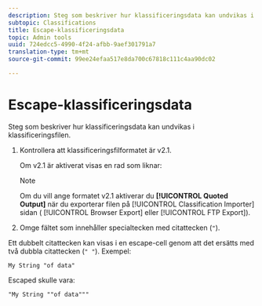 ```yaml
---
description: Steg som beskriver hur klassificeringsdata kan undvikas i klassificeringsfilen.
subtopic: Classifications
title: Escape-klassificeringsdata
topic: Admin tools
uuid: 724edcc5-4990-4f24-afbb-9aef301791a7
translation-type: tm+mt
source-git-commit: 99ee24efaa517e8da700c67818c111c4aa90dc02

---
```



# Escape-klassificeringsdata

Steg som beskriver hur klassificeringsdata kan undvikas i klassificeringsfilen.

<!--Meike, please check this page against orginal. It might be missing information. -->

1. Kontrollera att klassificeringsfilformatet är v2.1.

   Om v2.1 är aktiverat visas en rad som liknar:

   >[!NOTE]
   >
   >Om du vill ange formatet v2.1 aktiverar du **[!UICONTROL Quoted Output]** när du exporterar filen på [!UICONTROL Classification Importer] sidan ( [!UICONTROL Browser Export] eller [!UICONTROL FTP Export]).

1. Omge fältet som innehåller specialtecken med citattecken (`"`).

Ett dubbelt citattecken kan visas i en escape-cell genom att det ersätts med två dubbla citattecken (`" "`). Exempel:

```
My String "of data"
```

Escaped skulle vara:

```
"My String ""of data"""
```
